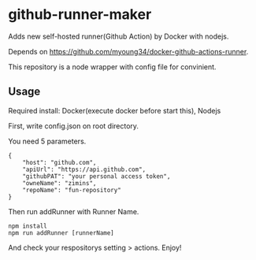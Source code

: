 # github-runner-maker

Adds new self-hosted runner(Github Action) by Docker with nodejs.

Depends on https://github.com/myoung34/docker-github-actions-runner.

This repository is a node wrapper with config file for convinient.

## Usage 
Required install: Docker(execute docker before start this), Nodejs 


First, write config.json on root directory.

You need 5 parameters. 


```
{
    "host": "github.com",
    "apiUrl": "https://api.github.com",
    "githubPAT": "your personal access token",
    "owneName": "zimins",
    "repoName": "fun-repository" 
}
```

Then run addRunner with Runner Name. 

```
npm install 
npm run addRunner [runnerName]
```

And check your respositorys setting > actions. Enjoy!
